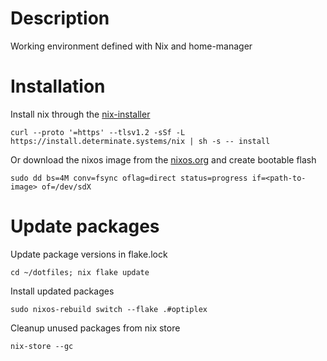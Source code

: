 # Description

Working environment defined with Nix and home-manager

# Installation

Install nix through the [nix-installer](https://github.com/DeterminateSystems/nix-installer)
```shell
curl --proto '=https' --tlsv1.2 -sSf -L https://install.determinate.systems/nix | sh -s -- install
```
Or download the nixos image from the [nixos.org](https://nixos.org/download/) and create bootable flash
```
sudo dd bs=4M conv=fsync oflag=direct status=progress if=<path-to-image> of=/dev/sdX
```

# Update packages
Update package versions in flake.lock
```shell
cd ~/dotfiles; nix flake update
```
Install updated packages
```shell
sudo nixos-rebuild switch --flake .#optiplex
```
Cleanup unused packages from nix store
```shell
nix-store --gc
```
